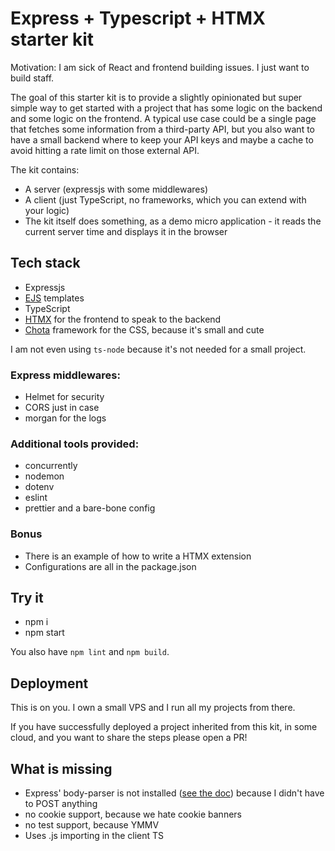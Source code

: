 # Express + Typescript + HTMX starter kit

Motivation: I am sick of React and frontend building issues. I just want to build staff.

The goal of this starter kit is to provide a slightly opinionated but super simple way to get started with a project that has some logic on the backend and some logic on the frontend. A typical use case could be a single page that fetches some information from a third-party API, but you also want to have a small backend where to keep your API keys and maybe a cache to avoid hitting a rate limit on those external API.

The kit contains:
- A server (expressjs with some middlewares)
- A client (just TypeScript, no frameworks, which you can extend with your logic)
- The kit itself does something, as a demo micro application - it reads the current server time and displays it in the browser

## Tech stack
- Expressjs
- [EJS](https://ejs.co/) templates
- TypeScript
- [HTMX](https://htmx.org/) for the frontend to speak to the backend
- [Chota](https://jenil.github.io/chota/) framework for the CSS, because it's small and cute

I am not even using `ts-node` because it's not needed for a small project.

### Express middlewares:
- Helmet for security
- CORS just in case
- morgan for the logs

### Additional tools provided:
- concurrently
- nodemon
- dotenv
- eslint
- prettier and a bare-bone config

### Bonus
- There is an example of how to write a HTMX extension
- Configurations are all in the package.json

## Try it

- npm i
- npm start

You also have `npm lint` and `npm build`.

## Deployment

This is on you. I own a small VPS and I run all my projects from there.

If you have successfully deployed a project inherited from this kit, in some cloud, and you want to share the steps please open a PR!

## What is missing
- Express' body-parser is not installed ([see the doc](https://expressjs.com/en/resources/middleware/body-parser.html)) because I didn't have to POST anything
- no cookie support, because we hate cookie banners
- no test support, because YMMV
- Uses .js importing in the client TS

